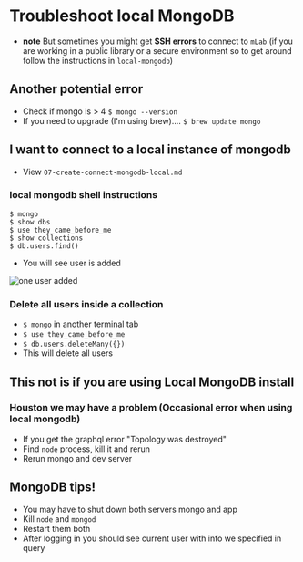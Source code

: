 # Troubleshoot local MongoDB

* **note** But sometimes you might get **SSH errors** to connect to `mLab` (if you are working in a public library or a secure environment so to get around follow the instructions in `local-mongodb`)

## Another potential error
* Check if mongo is > 4 `$ mongo --version`
* If you need to upgrade (I'm using brew).... `$ brew update mongo`

## I want to connect to a local instance of mongodb
* View `07-create-connect-mongodb-local.md`

### local mongodb shell instructions

```
$ mongo
$ show dbs
$ use they_came_before_me
$ show collections
$ db.users.find()
```

* You will see user is added

![one user added](https://i.imgur.com/ZLSrWR0.png)

### Delete all users inside a collection
* `$ mongo` in another terminal tab
* `$ use they_came_before_me`
* `$ db.users.deleteMany({})`
* This will delete all users

## This not is if you are using Local MongoDB install 
### Houston we may have a problem (Occasional error when using local mongodb)
* If you get the graphql error "Topology was destroyed"
* Find `node` process, kill it and rerun
* Rerun mongo and dev server

## MongoDB tips!
* You may have to shut down both servers mongo and app
* Kill `node` and `mongod`
* Restart them both
* After logging in you should see current user with info we specified in query
